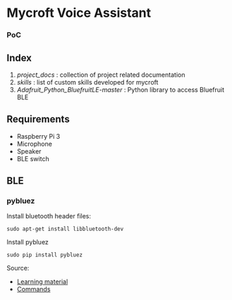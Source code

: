 # Mycroft Voice Assistant
### PoC

## Index
1. *project_docs* :  collection of project related documentation
2. *skills* : list of custom skills developed for mycroft
3. *Adafruit_Python_BluefruitLE-master* : Python library to access Bluefruit BLE

## Requirements
* Raspberry Pi 3
* Microphone
* Speaker
* BLE switch


## BLE

### pybluez
Install bluetooth header files:
```
sudo apt-get install libbluetooth-dev
```
Install pybluez
```
sudo pip install pybluez
```

Source:
* [Learning material](https://people.csail.mit.edu/albert/bluez-intro/c212.html)
* [Commands](https://gist.github.com/lexruee/fa2e55aab4380cf266fb)
